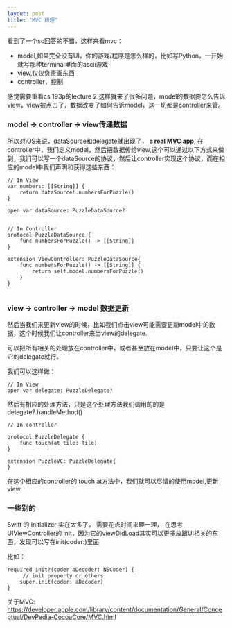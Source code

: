 ```yaml
---
layout: post
title: "MVC 梳理"
---
```



看到了一个so回答的不错，这样来看mvc：

- model,如果完全没有UI，你的游戏/程序是怎么样的，比如写Python，一开始就写那种terminal里面的ascii游戏
- view,仅仅负责画东西
- controller，控制

感觉需要重看cs 193p的lecture 2.这样就来了很多问题，model的数据要怎么告诉view，view被点击了，数据改变了如何告诉model，这一切都是controller来管。


### model -> controller -> view传递数据

所以对iOS来说，dataSource和delegate就出现了， **a real MVC app**, 在controller中，我们定义model，然后把数据传给view,这个可以通过以下方式来做到，我们可以写一个dataSource的协议，然后让controller实现这个协议，而在相应的model中我们声明和获得这些东西：

```
// In View
var numbers: [[String]] {
    return dataSource!.numbersForPuzzle()
}
    
open var dataSource: PuzzleDataSource?


// In Controller
protocol PuzzleDataSource {
    func numbersForPuzzle() -> [[String]]
}

extension ViewController: PuzzleDataSource{
    func numbersForPuzzle() -> [[String]] {
        return self.model.numbersForPuzzle()
    }
}
    
```

### view -> controller -> model 数据更新

然后当我们来更新view的时候，比如我们点击view可能需要更新model中的数据，这个时候我们让controller来当view的delegate.


可以把所有相关的处理放在controller中，或者甚至放在model中，只要让这个是它的delegate就行。

我们可以这样做：


```
// In View
open var delegate: PuzzleDelegate?
```

然后有相应的处理方法，只是这个处理方法我们调用的的是 delegate?.handleMethod()


```
// In controller

protocol PuzzleDelegate {
    func touch(at tile: Tile)
}

extension PuzzleVC: PuzzleDelegate{
}
```

在这个相应的controller的 touch at方法中，我们就可以尽情的使用model,更新view.

### 一些别的

Swift 的 initializer 实在太多了， 需要花点时间来理一理， 在思考UIViewController的 init，因为它的viewDidLoad其实可以更多放跟UI相关的东西，发现可以写在init(coder:)里面

比如：

```
required init?(coder aDecoder: NSCoder) {
	 // init property or others
    super.init(coder: aDecoder)
}
```


关于MVC: <https://developer.apple.com/library/content/documentation/General/Conceptual/DevPedia-CocoaCore/MVC.html>
